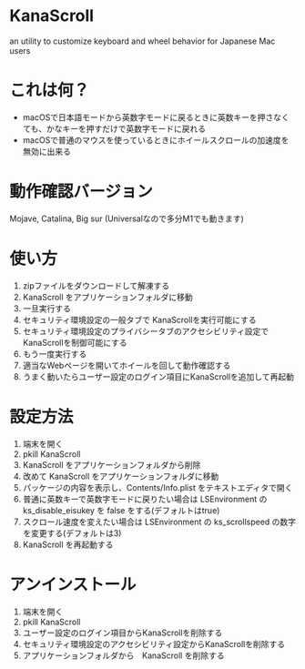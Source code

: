 # KanaScroll
an utility to customize keyboard and wheel behavior for Japanese Mac users

# これは何？

* macOSで日本語モードから英数字モードに戻るときに英数キーを押さなくても、かなキーを押すだけで英数字モードに戻れる
* macOSで普通のマウスを使っているときにホイールスクロールの加速度を無効に出来る

# 動作確認バージョン

Mojave, Catalina, Big sur (Universalなので多分M1でも動きます)

# 使い方

1. zipファイルをダウンロードして解凍する
1. KanaScroll をアプリケーションフォルダに移動
1. 一旦実行する
1. セキュリティ環境設定の一般タブで KanaScrollを実行可能にする
1. セキュリティ環境設定のプライバシータブのアクセシビリティ設定でKanaScrollを制御可能にする
1. もう一度実行する
1. 適当なWebページを開いてホイールを回して動作確認する
1. うまく動いたらユーザー設定のログイン項目にKanaScrollを追加して再起動

# 設定方法

1. 端末を開く
1. pkill KanaScroll
1. KanaScroll をアプリケーションフォルダから削除
1. 改めて KanaScroll をアプリケーションフォルダに移動
1. パッケージの内容を表示し、Contents/Info.plist をテキストエディタで開く
1. 普通に英数キーで英数字モードに戻りたい場合は LSEnvironment の ks_disable_eisukey を false をする(デフォルトはtrue)
1. スクロール速度を変えたい場合は LSEnvironment の ks_scrollspeed の数字を変更する(デフォルトは3)
1. KanaScroll を再起動する

# アンインストール

1. 端末を開く
1. pkill KanaScroll
1. ユーザー設定のログイン項目からKanaScrollを削除する
1. セキュリティ環境設定のアクセシビリティ設定からKanaScrollを削除する
1. アプリケーションフォルダから　KanaScroll を削除する
